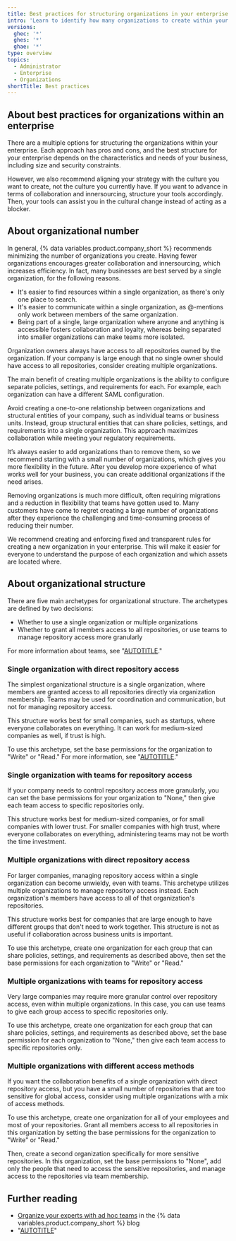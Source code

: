 ```yaml
---
title: Best practices for structuring organizations in your enterprise
intro: 'Learn to identify how many organizations to create within your enterprise, and how you should structure them.'
versions:
  ghec: '*'
  ghes: '*'
  ghae: '*'
type: overview
topics:
  - Administrator
  - Enterprise
  - Organizations
shortTitle: Best practices
---
```


## About best practices for organizations within an enterprise

There are a multiple options for structuring the organizations within your enterprise. Each approach has pros and cons, and the best structure for your enterprise depends on the characteristics and needs of your business, including size and security constraints.

However, we also recommend aligning your strategy with the culture you want to create, not the culture you currently have. If you want to advance in terms of collaboration and innersourcing, structure your tools accordingly. Then, your tools can assist you in the cultural change instead of acting as a blocker.

## About organizational number

In general, {% data variables.product.company_short %} recommends minimizing the number of organizations you create. Having fewer organizations encourages greater collaboration and innersourcing, which increases efficiency. In fact, many businesses are best served by a single organization, for the following reasons.

- It's easier to find resources within a single organization, as there's only one place to search.
- It's easier to communicate within a single organization, as @-mentions only work between members of the same organization.
- Being part of a single, large organization where anyone and anything is accessible fosters collaboration and loyalty, whereas being separated into smaller organizations can make teams more isolated.

Organization owners always have access to all repositories owned by the organization. If your company is large enough that no single owner should have access to all repositories, consider creating multiple organizations.

The main benefit of creating multiple organizations is the ability to configure separate policies, settings, and requirements for each. For example, each organization can have a different SAML configuration.

Avoid creating a one-to-one relationship between organizations and structural entities of your company, such as individual teams or business units. Instead, group structural entities that can share policies, settings, and requirements into a single organization. This approach maximizes collaboration while meeting your regulatory requirements.

It’s always easier to add organizations than to remove them, so we recommend starting with a small number of organizations, which gives you more flexibility in the future. After you develop more experience of what works well for your business, you can create additional organizations if the need arises.

Removing organizations is much more difficult, often requiring migrations and a reduction in flexibility that teams have gotten used to. Many customers have come to regret creating a large number of organizations after they experience the challenging and time-consuming process of reducing their number.

We recommend creating and enforcing fixed and transparent rules for creating a new organization in your enterprise. This will make it easier for everyone to understand the purpose of each organization and which assets are located where.

## About organizational structure

There are five main archetypes for organizational structure. The archetypes are defined by two decisions:

- Whether to use a single organization or multiple organizations
- Whether to grant all members access to all repositories, or use teams to manage repository access more granularly

For more information about teams, see "[AUTOTITLE](/organizations/organizing-members-into-teams/about-teams)."

### Single organization with direct repository access

The simplest organizational structure is a single organization, where members are granted access to all repositories directly via organization membership. Teams may be used for coordination and communication, but not for managing repository access.

This structure works best for small companies, such as startups, where everyone collaborates on everything. It can work for medium-sized companies as well, if trust is high.

To use this archetype, set the base permissions for the organization to "Write" or "Read." For more information, see "[AUTOTITLE](/organizations/managing-user-access-to-your-organizations-repositories/setting-base-permissions-for-an-organization)."

### Single organization with teams for repository access

If your company needs to control repository access more granularly, you can set the base permissions for your organization to "None," then give each team access to specific repositories only.

This structure works best for medium-sized companies, or for small companies with lower trust. For smaller companies with high trust, where everyone collaborates on everything, administering teams may not be worth the time investment.

### Multiple organizations with direct repository access

For larger companies, managing repository access within a single organization can become unwieldy, even with teams. This archetype utilizes multiple organizations to manage repository access instead. Each organization's members have access to all of that organization's repositories.

This structure works best for companies that are large enough to have different groups that don't need to work together. This structure is not as useful if collaboration across business units is important.

To use this archetype, create one organization for each group that can share policies, settings, and requirements as described above, then set the base permissions for each organization to "Write" or "Read."

### Multiple organizations with teams for repository access

Very large companies may require more granular control over repository access, even within multiple organizations. In this case, you can use teams to give each group access to specific repositories only.

To use this archetype, create one organization for each group that can share policies, settings, and requirements as described above, set the base permission for each organization to "None," then give each team access to specific repositories only.

### Multiple organizations with different access methods

If you want the collaboration benefits of a single organization with direct repository access, but you have a small number of repositories that are too sensitive for global access, consider using multiple organizations with a mix of access methods.

To use this archetype, create one organization for all of your employees and most of your repositories. Grant all members access to all repositories in this organization by setting the base permissions for the organization to "Write" or "Read."

Then, create a second organization specifically for more sensitive repositories. In this organization, set the base permissions to "None", add only the people that need to access the sensitive repositories, and manage access to the repositories via team membership.

## Further reading

- [Organize your experts with ad hoc teams](https://github.blog/2017-02-15-organize-your-experts-with-ad-hoc-teams/) in the {% data variables.product.company_short %} blog
- "[AUTOTITLE](/organizations/collaborating-with-groups-in-organizations/best-practices-for-organizations)"

